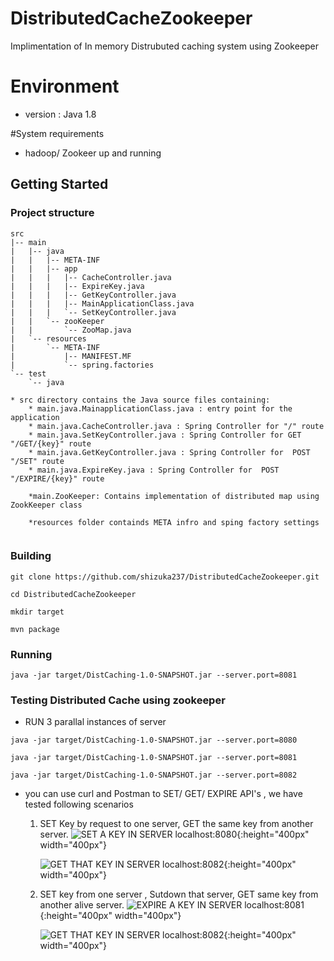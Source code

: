 # DistributedCacheZookeeper
Implimentation of  In memory Distrubuted caching system  using Zookeeper


# Environment

* version : Java 1.8

#System requirements

* hadoop/ Zookeer up and running

## Getting Started

### Project structure

```
src
|-- main
|   |-- java
|   |   |-- META-INF
|   |   |-- app
|   |   |   |-- CacheController.java
|   |   |   |-- ExpireKey.java
|   |   |   |-- GetKeyController.java
|   |   |   |-- MainApplicationClass.java
|   |   |   `-- SetKeyController.java
|   |   `-- zooKeeper
|   |       `-- ZooMap.java
|   `-- resources
|       `-- META-INF
|           |-- MANIFEST.MF
|           `-- spring.factories
`-- test
    `-- java

* src directory contains the Java source files containing:
    * main.java.MainapplicationClass.java : entry point for the application
    * main.java.CacheController.java : Spring Controller for "/" route
    * main.java.SetKeyController.java : Spring Controller for GET  "/GET/{key}" route
    * main.java.GetKeyController.java : Spring Controller for  POST "/SET" route
    * main.java.ExpireKey.java : Spring Controller for  POST "/EXPIRE/{key}" route

    *main.ZooKeeper: Contains implementation of distributed map using ZookKeeper class

    *resources folder containds META infro and sping factory settings


```


### Building

```
git clone https://github.com/shizuka237/DistributedCacheZookeeper.git

cd DistributedCacheZookeeper

mkdir target

mvn package

```


### Running

```
java -jar target/DistCaching-1.0-SNAPSHOT.jar --server.port=8081

```


### Testing Distributed Cache using zookeeper

 * RUN 3 parallal instances of server

 ```
 java -jar target/DistCaching-1.0-SNAPSHOT.jar --server.port=8080

 java -jar target/DistCaching-1.0-SNAPSHOT.jar --server.port=8081

 java -jar target/DistCaching-1.0-SNAPSHOT.jar --server.port=8082

 ```

 * you can use curl and Postman to SET/ GET/ EXPIRE API's , we have tested following scenarios
      1. SET Key by request to one server, GET the same key from another server.
          ![SET A KEY IN SERVER localhost:8080](https://github.com/shizuka237/DistributedCacheZookeeper/blob/master/screenshots/SET_KEY.png){:height="400px" width="400px"}
          
          ![GET THAT KEY IN SERVER localhost:8082](https://github.com/shizuka237/DistributedCacheZookeeper/blob/master/screenshots/GET_AFTER_SET.png){:height="400px" width="400px"}

      2. SET key from one server , Sutdown that server, GET same key from another alive server.
          ![EXPIRE A KEY IN SERVER localhost:8081](https://github.com/shizuka237/DistributedCacheZookeeper/blob/master/screenshots/DEL_KEY.png){:height="400px" width="400px"}
          
          ![GET THAT KEY IN SERVER localhost:8082](https://github.com/shizuka237/DistributedCacheZookeeper/blob/master/screenshots/GET_AFTER_DEL.png){:height="400px" width="400px"}


